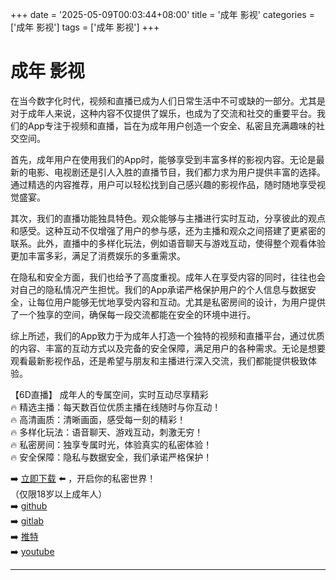 +++
date = '2025-05-09T00:03:44+08:00'
title = '成年 影视'
categories = ['成年 影视']
tags = ['成年 影视']
+++

# 成年 影视

在当今数字化时代，视频和直播已成为人们日常生活中不可或缺的一部分。尤其是对于成年人来说，这种内容不仅提供了娱乐，也成为了交流和社交的重要平台。我们的App专注于视频和直播，旨在为成年用户创造一个安全、私密且充满趣味的社交空间。

首先，成年用户在使用我们的App时，能够享受到丰富多样的影视内容。无论是最新的电影、电视剧还是引人入胜的直播节目，我们都力求为用户提供丰富的选择。通过精选的内容推荐，用户可以轻松找到自己感兴趣的影视作品，随时随地享受视觉盛宴。

其次，我们的直播功能独具特色。观众能够与主播进行实时互动，分享彼此的观点和感受。这种互动不仅增强了用户的参与感，还为主播和观众之间搭建了更紧密的联系。此外，直播中的多样化玩法，例如语音聊天与游戏互动，使得整个观看体验更加丰富多彩，满足了消费娱乐的多重需求。

在隐私和安全方面，我们也给予了高度重视。成年人在享受内容的同时，往往也会对自己的隐私情况产生担忧。我们的App承诺严格保护用户的个人信息与数据安全，让每位用户能够无忧地享受内容和互动。尤其是私密房间的设计，为用户提供了一个独享的空间，确保每一段交流都能在安全的环境中进行。 

综上所述，我们的App致力于为成年人打造一个独特的视频和直播平台，通过优质的内容、丰富的互动方式以及完备的安全保障，满足用户的各种需求。无论是想要观看最新影视作品，还是希望与朋友和主播进行深入交流，我们都能提供极致体验。

【6D直播】
成年人的专属空间，实时互动尽享精彩  
🔥 精选主播：每天数百位优质主播在线随时与你互动！  
🔥 高清画质：清晰画面，感受每一刻的精彩！  
🔥 多样化玩法：语音聊天、游戏互动，刺激无穷！  
🔥 私密房间：独享专属时光，体验真实的私密体验！  
🔥 安全保障：隐私与数据安全，我们承诺严格保护！  

➡️ [立即下载](https://down123.s3.ap-east-1.amazonaws.com/down/down.html?channelCode=blog) ⬅️ ，开启你的私密世界！  
（仅限18岁以上成年人）  
➡️ [github](https://aldult-live.github.io/)  
➡️ [gitlab](https://seo-09598d.gitlab.io/)  
➡️ [推特](https://x.com/wegame33)  
➡️ [youtube](https://www.youtube.com/@6Dlive)  

---

